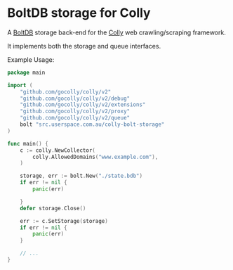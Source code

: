 # BoltDB storage for Colly

A [BoltDB](https://github.com/boltdb/bolt) storage back-end for the
[Colly](https://go-colly.org) web crawling/scraping framework.

It implements both the storage and queue interfaces.

Example Usage:

```go
package main

import (
	"github.com/gocolly/colly/v2"
	"github.com/gocolly/colly/v2/debug"
	"github.com/gocolly/colly/v2/extensions"
	"github.com/gocolly/colly/v2/proxy"
	"github.com/gocolly/colly/v2/queue"
	bolt "src.userspace.com.au/colly-bolt-storage"
)

func main() {
	c := colly.NewCollector(
		colly.AllowedDomains("www.example.com"),
	)

	storage, err := bolt.New("./state.bdb")
	if err != nil {
		panic(err)

	}
	defer storage.Close()

	err := c.SetStorage(storage)
	if err != nil {
		panic(err)
	}

	// ...
}

```
